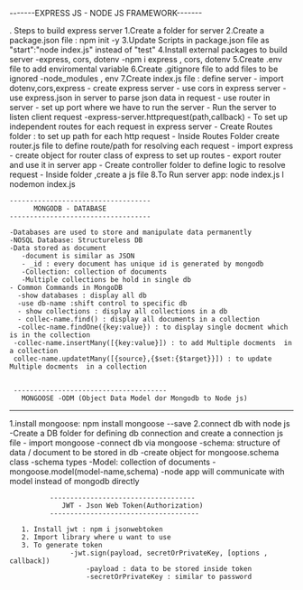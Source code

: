 -------EXPRESS JS - NODE JS FRAMEWORK-------

. Steps to build express server
     1.Create a folder for server
     2.Create a package.json file : npm init -y
     3.Update Scripts in package.json file as "start":"node index.js" instead of "test"
     4.Install external packages to build server
       -express, cors, dotenv
       -npm i express , cors, dotenv
     5.Create .env file to add enviromental variable
     6.Create .gitignore file to add files to be ignored
         -node_modules , env
     7.Create index.js file : define server
         - import dotenv,cors,express
         - create express server
         - use cors in express server
         - use express.json in server to parse json data in request
         - use router in server
         - set up port where we have to run the server
         - Run the server to listen client request
            -express-server.httprequest(path,callback)
         - To set up independent routes for each request in express server
            - Create Routes folder : to set up path for each http request
              - Inside Routes Folder create router.js file to define route/path for resolving each request
              - import express
              - create object for router class of express to set up routes
              - export router and use it in server app
          - Create controller folder to define logic to resolve request
             - Inside folder ,create a js file
     8.To Run server app: node index.js l nodemon index.js  

    

    -----------------------------------
          MONGODB - DATABASE
    -----------------------------------

    -Databases are used to store and manipulate data permanently
    -NOSQL Database: Structureless DB
    -Data stored as document
       -document is similar as JSON
       - _id : every document has unique id is generated by mongodb
       -Collection: collection of documents
       -Multiple collections be hold in single db
    - Common Commands in MongoDB
      -show databases : display all db
      -use db-name :shift control to specific db
      - show collections : display all collections in a db
      - collec-name.find() : display all documents in a collection 
      -collec-name.findOne({key:value}) : to display single docment which is in the collection
     -collec-name.insertMany([{key:value}]) : to add Multiple docments  in a collection
     collec-name.updatetMany([{source},{$set:{$target}}]) : to update Multiple docments  in a collection


     --------------------------------------
       MONGOOSE -ODM (Object Data Model dor Mongodb to Node js)
   -----------------------------------------

   1.install mongoose: npm install mongoose --save
   2.connect db with node js
         -Create a DB folder for defining db connection and create a connection js file
         - import mongoose
         -connect db via mongoose
         -schema: structure of data / document to be stored in db
             -create object for mongoose.schema class
             -schema types
         -Model: collection of documents
              -mongoose.model(model-name,schema)
              -node app will communicate with model instead of mongodb directly


              ------------------------------------
                 JWT - Json Web Token(Authorization)
              -------------------------------------

       1. Install jwt : npm i jsonwebtoken
       2. Import library where u want to use
       3. To generate token
                   -jwt.sign(payload, secretOrPrivateKey, [options , callback])
                       -payload : data to be stored inside token
                       -secretOrPrivateKey : similar to password
